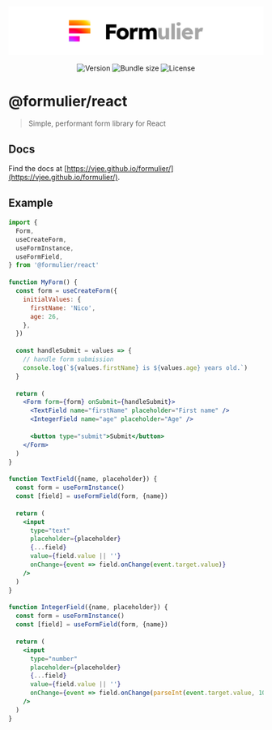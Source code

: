 <p align="center">
  <a href="https://github.com/vjee/formulier" target="_blank" rel="noopener noreferrer">
    <picture>
      <source media="(prefers-color-scheme: dark)" srcset="https://raw.githubusercontent.com/vjee/formulier/main/.github/formulier-logotype-banner-dark.svg">
      <img src="https://raw.githubusercontent.com/vjee/formulier/main/.github/formulier-logotype-banner-light.svg" alt="Formulier logo">
    </picture>
  </a>
</p>

<p align="center">
  <img src="https://img.shields.io/npm/v/@formulier/react?style=flat-square" alt="Version">
  <img src="https://img.shields.io/bundlephobia/minzip/@formulier/react?style=flat-square" alt="Bundle size">
  <img src="https://img.shields.io/npm/l/@formulier/react?style=flat-square" alt="License">
</p>

# @formulier/react

> Simple, performant form library for React

## Docs

Find the docs at [https://vjee.github.io/formulier/](https://vjee.github.io/formulier/).

## Example

```jsx
import {
  Form,
  useCreateForm,
  useFormInstance,
  useFormField,
} from '@formulier/react'

function MyForm() {
  const form = useCreateForm({
    initialValues: {
      firstName: 'Nico',
      age: 26,
    },
  })

  const handleSubmit = values => {
    // handle form submission
    console.log(`${values.firstName} is ${values.age} years old.`)
  }

  return (
    <Form form={form} onSubmit={handleSubmit}>
      <TextField name="firstName" placeholder="First name" />
      <IntegerField name="age" placeholder="Age" />

      <button type="submit">Submit</button>
    </Form>
  )
}

function TextField({name, placeholder}) {
  const form = useFormInstance()
  const [field] = useFormField(form, {name})

  return (
    <input
      type="text"
      placeholder={placeholder}
      {...field}
      value={field.value || ''}
      onChange={event => field.onChange(event.target.value)}
    />
  )
}

function IntegerField({name, placeholder}) {
  const form = useFormInstance()
  const [field] = useFormField(form, {name})

  return (
    <input
      type="number"
      placeholder={placeholder}
      {...field}
      value={field.value || ''}
      onChange={event => field.onChange(parseInt(event.target.value, 10))}
    />
  )
}
```
